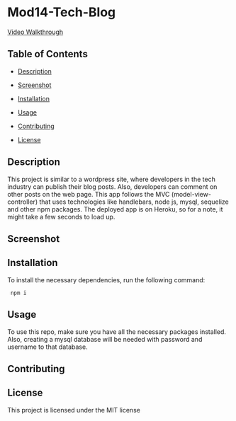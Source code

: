 # Mod14-Tech-Blog

   

   [Video Walkthrough]()
  
  ## Table of Contents 

  * [Description](#description)

  * [Screenshot](#screenshot)
  
  * [Installation](#installation)
  
  * [Usage](#usage)
  
  * [Contributing](#contributing)

  * [License](#license)

 
  ## Description

  This project is similar to a wordpress site, where developers in the tech industry can publish their blog posts. Also, developers can comment on other posts on the web page. This app follows the MVC (model-view-controller) that uses technologies like handlebars, node js, mysql, sequelize and other npm packages. The deployed app is on Heroku, so for a note, it might take a few seconds to load up. 

  ## Screenshot

  
  ## Installation 

  To install the necessary dependencies, run the following command:
  
  ```Dependencies
   npm i
  ```  
  ## Usage

  To use this repo, make sure you have all the necessary packages installed. Also, creating a mysql database will be needed with password and username to that database.
  
  ## Contributing

  
  
  ## License

  This project is licensed under the MIT license 


  